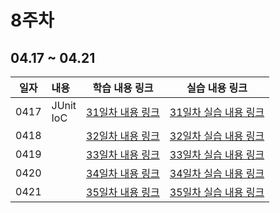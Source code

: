 # 8주차

## 04.17 ~ 04.21

|  일자  | 내용            |           학습 내용 링크           |          실습 내용 링크           |
|:----:|:--------------|:----------------------------:|:---------------------------:|
| 0417 | JUnit<br/>IoC<br/> | [31일차 내용 링크](./day31/course) | [31일차 실습 내용 링크](./day31/hw) |
| 0418 |               | [32일차 내용 링크](./day32/course) | [32일차 실습 내용 링크](./day32/hw) |
| 0419 |               | [33일차 내용 링크](./day33/course) | [33일차 실습 내용 링크](./day33/hw) |
| 0420 |               | [34일차 내용 링크](./day34/course) | [34일차 실습 내용 링크](./day34/hw) |
| 0421 |               | [35일차 내용 링크](./day35/course) | [35일차 실습 내용 링크](./day35/hw) |